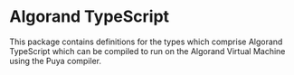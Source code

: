 # Algorand TypeScript

This package contains definitions for the types which comprise Algorand TypeScript which can be compiled to run on the Algorand Virtual Machine using the Puya compiler.

